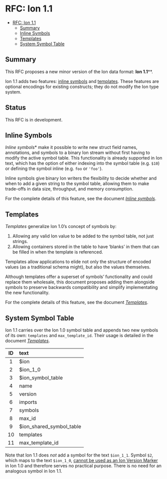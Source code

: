 # RFC: Ion 1.1

<!-- markdown-toc start - Don't edit this section. -->

- [RFC: Ion 1.1](#rfc-ion-11)
    - [Summary](#summary)
    - [Inline Symbols](#inline-symbols)
    - [Templates](#templates)
    - [System Symbol Table](#system-symbol-table)

<!-- markdown-toc end -->

## Summary

This RFC proposes a new minor version of the Ion data format: **Ion 1.1****.

Ion 1.1 adds two features: [inline symbols](#inline-symbols) and [templates](#templates). These
features are optional encodings for existing constructs; they do not modify the Ion type system.

## Status

This RFC is in development.

## Inline Symbols

*Inline symbols** make it possible to write new struct field names, annotations, and symbols to a
binary Ion stream without first having to modify the active symbol table. This functionality is
already supported in Ion text, which has the option of either indexing into the symbol table (e.g.
`$10`) or defining the symbol inline (e.g. `foo` or `'foo'`).

Inline symbols give binary Ion writers the flexibility to decide whether and when to add a given
string to the symbol table, allowing them to make trade-offs in data size, throughput, and memory
consumption.

For the complete details of this feature, see the document [*Inline
symbols*](feature-inline_symbols.md).

## Templates

*Templates* generalize Ion 1.0’s concept of symbols by:

1. Allowing any valid Ion value to be added to the symbol table, not just strings.
2. Allowing containers stored in the table to have ‘blanks’ in them that can be filled in when the
   template is referenced.

Templates allow applications to elide not only the structure of encoded values (as a traditional
schema might), but also the values themselves.

Although templates offer a superset of symbols’ functionality and could replace them wholesale, this
document proposes adding them alongside symbols to preserve backwards compatibility and simplify
implementating the new functionality.

For the complete details of this feature, see the document [*Templates*](feature-templates.md).

## System Symbol Table

Ion 1.1 carries over the Ion 1.0 symbol table and appends two new symbols of its own: `templates`
and `max_template_id`. Their usage is detailed in the document [*Templates*](ion_templates.md).

| ID | text |
|:--:|:-----|
|  1 | $ion |
|  2 | $ion_1_0 |
|  3 | $ion_symbol_table |
|  4 | name |
|  5 | version |
|  6 | imports |
|  7 | symbols |
|  8 | max_id |
|  9 | $ion_shared_symbol_table |
| 10 | templates |
| 11 | max_template_id |

Note that Ion 1.1 does *not* add a symbol for the text `$ion_1_1`. Symbol `$2`, which maps to the
text `$ion_1_0`, [cannot be used as an Ion Version
Marker](http://amzn.github.io/ion-docs/docs/symbols.html#ion-version-markers) in Ion 1.0 and
therefore serves no practical purpose. There is no need for an analogous symbol in Ion 1.1.
